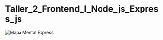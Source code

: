 # Taller_2_Frontend_I_Node_js_Express_js

![Mapa Mental Express](https://github.com/Sebamo343/Taller_2_Frontend_I_Node_js_Express_js/assets/128448103/759c6a4d-7517-4b92-9234-20dcdbf579ea)

